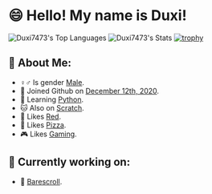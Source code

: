 # 😄 Hello! My name is Duxi!

![Duxi7473's Top Languages](https://github-readme-stats.vercel.app/api/top-langs/?username=gitduxi&theme=tokyonight&show_icons=true&hide_border=false&layout=compact)
![Duxi7473's Stats](https://github-readme-stats.vercel.app/api?username=gitduxi&theme=tokyonight&show_icons=true&hide_border=false&count_private=false)
[![trophy](https://github-profile-trophy.vercel.app/?username=gitduxi&theme=tokyonight)](https://github.com/ryo-ma/github-profile-trophy)

## 🤗 About Me:
  - ♀♂ Is gender [Male](https://en.wikipedia.org/wiki/Male).
  - 📆 Joined Github on [December 12th, 2020](https://en.wikipedia.org/wiki/Portal:Current_events/2020_December_12).
  - 🐍 Learning [Python](https://en.wikipedia.org/wiki/Python_(programming_language)).
  - 🐱 Also on [Scratch](https://scratch.mit.edu/users/Duxi7473).
  - 🔴 Likes [Red](https://en.wikipedia.org/wiki/Red).
  - 🍕 Likes [Pizza](https://en.wikipedia.org/wiki/Pizza).
  - 🎮 Likes [Gaming](https://en.wikipedia.org/wiki/Video_game).

## 🔧 Currently working on:
  - 🫥 [Barescroll](https://github.com/GitDuxi/barescroll).

  <!--
**GitDuxi/GitDuxi** is a ✨ _special_ ✨ repository because its `README.md` (this file) appears on your GitHub profile.

Here are some ideas to get you started:

- 🔭 I’m currently working on ...
- 🌱 I’m currently learning ...
- 👯 I’m looking to collaborate on ...
- 🤔 I’m looking for help with ...
- 💬 Ask me about ...
- 📫 How to reach me: ...
- 😄 Pronouns: ...
- ⚡ Fun fact: ...
-->
